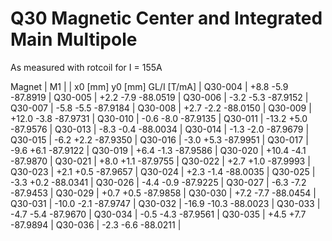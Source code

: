 Q30 Magnetic Center and Integrated Main Multipole
=================================================

As measured with rotcoil for I = 155A

Magnet  |             M1               |
        | x0 [mm]  y0 [mm] GL/I [T/mA] |
Q30-004 |    +8.8     -5.9   -87.8919  |
Q30-005 |    +2.2     -7.9   -88.0519  |
Q30-006 |    -3.2     -5.3   -87.9152  |
Q30-007 |    -5.8     -5.5   -87.9184  |
Q30-008 |    +2.7     -2.2   -88.0150  |
Q30-009 |   +12.0     -3.8   -87.9731  |
Q30-010 |    -0.6     -8.0   -87.9135  |
Q30-011 |   -13.2     +5.0   -87.9576  |
Q30-013 |    -8.3     -0.4   -88.0034  |
Q30-014 |    -1.3     -2.0   -87.9679  |
Q30-015 |    -6.2     +2.2   -87.9350  |
Q30-016 |    -3.0     +5.3   -87.9951  |
Q30-017 |    -9.6     +6.1   -87.9122  |
Q30-019 |    +6.4     -1.3   -87.9586  |
Q30-020 |   +10.4     -4.1   -87.9870  |
Q30-021 |    +8.0     +1.1   -87.9755  |
Q30-022 |    +2.7     +1.0   -87.9993  |
Q30-023 |    +2.1     +0.5   -87.9657  |
Q30-024 |    +2.3     -1.4   -88.0035  |
Q30-025 |    -3.3     +0.2   -88.0341  |
Q30-026 |    -4.4     -0.9   -87.9225  |
Q30-027 |    -6.3     -7.2   -87.9453  |
Q30-029 |    +0.7     +0.5   -87.9858  |
Q30-030 |    +7.2     -7.7   -88.0454  |
Q30-031 |   -10.0     -2.1   -87.9747  |
Q30-032 |   -16.9    -10.3   -88.0023  |
Q30-033 |    -4.7     -5.4   -87.9670  |
Q30-034 |    -0.5     -4.3   -87.9561  |
Q30-035 |    +4.5     +7.7   -87.9894  |
Q30-036 |    -2.3     -6.6   -88.0211  |
